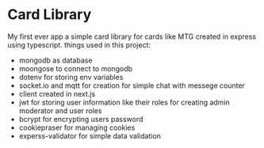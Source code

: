 # Card Library
My first ever app a simple card library for cards like MTG created in express using typescript.
things used in this project:
- mongodb as database
- moongose to connect to mongodb
- dotenv for storing env variables
- socket.io and mqtt for creation for simple chat with messege counter
- client created in next.js
- jwt for storing user information like their roles for creating admin moderator and user roles
- bcrypt for encrypting users password
- cookiepraser for managing cookies
- experss-validator for simple data validation


